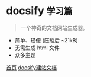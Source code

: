 <!-- _coverpage.md -->
<link rel="stylesheet" href="//cdn.jsdelivr.net/npm/docsify/themes/vue.css">


# docsify <small>学习篇</small>

> 一个神奇的文档网站生成器。

- 简单、轻便 (压缩后 ~21kB)
- 无需生成 html 文件
- 众多主题

[首页](zh-cn/)
[docsify建站文档](https://docsify.js.org/#/zh-cn/quickstart)
